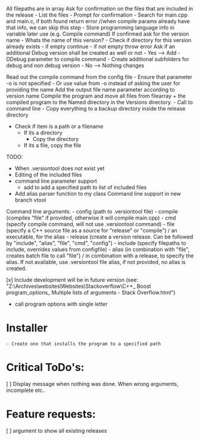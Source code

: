 All filepaths are in array
Ask for confirmation on the files that are included in the release
    - List the files
    - Prompt for confirmation
    - Search for main.cpp and main.c, if both found return error //when compile params already have that info, we can skip this step
    - Store programming language info in variable later use (e.g. Compile command) 
If confirmed ask for the version name
    - Whats the name of this version?
    - Check if directory for this version already exists
        - if empty continue
        - if not empty throw error
Ask if an additional Debug version shall be created as well or not
    - Yes --> Add -DDebug parameter to compile command
        - Create additional subfolders for debug and non debug version
    - No --> Nothing changes
    
Read out the compile command from the config file
    - Ensure that parameter -o is not specified
    - Or use value from -o instead of asking the user for providing the name
Add the output file name parameter according to version name
Compile the program and move all files from filearray + the compiled program to the Named directory in the Versions directory.
    - Call to command line
    - 
Copy everything to a backup directory inside the release directory
- Check if item is a path or a filename
    - If its a directory
        - Copy the directory
    - If its a file, copy the file


TODO:
- When .versiontool does not exist yet
- Editing of the included files
- command line parameter support
    - add to add a specified path to list of included files
- Add alias parser function to my class
Command line support in new branch
vtool


Command line arguments:
    - config (path to .versiontool file)
    - compile (compiles "file" if provided, otherwise it will compile main.cpp)
    - cmd (specify compile command, will not use .versiontool command)
    - file (specify a C++ source file as a source for "release" or "compile") / an executable, for the alias
    - release (create a version release. Can be followed by "include", "alias", "file", "cmd", "config")
    - include (specify filepaths to include, overrides values from configfile)
    - alias (in combination with "file", creates batch file to call "file") / in combination with a release, to specify the alias. If not available, use .versiontool file alias, if not provided, no alias is created.

[x] Include development will be in future version (see: "Z:\Archives\websites\Websites\Stackoverflow\C++_ Boost program_options_ Multiple lists of arguments - Stack Overflow.html")

- call program options with single letter


# Installer
    - Create one that installs the program to a specified path


# Critical ToDo's:
[ ] Display message when nothing was done. When wrong arguments, incomplete etc..


# Feature requests:
[ ] argument to show all existing releases